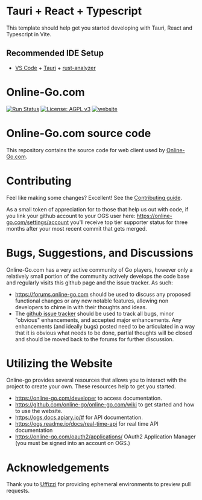 # Tauri + React + Typescript

This template should help get you started developing with Tauri, React and Typescript in Vite.

## Recommended IDE Setup

- [VS Code](https://code.visualstudio.com/) + [Tauri](https://marketplace.visualstudio.com/items?itemName=tauri-apps.tauri-vscode) + [rust-analyzer](https://marketplace.visualstudio.com/items?itemName=rust-lang.rust-analyzer)

# Online-Go.com

[![Run Status](https://github.com/online-go/online-go.com/actions/workflows/main.yml/badge.svg)](https://github.com/online-go/online-go.com/actions)
[![License: AGPL v3](https://img.shields.io/badge/License-AGPL%20v3-blue.svg)](https://www.gnu.org/licenses/agpl-3.0)
[![website](https://img.shields.io/website-up-down-green-red/http/online-go.com/.svg?label=online-go)](https://online-go.com/)

# Online-Go.com source code

This repository contains the source code for web client used by [Online-Go.com](https://online-go.com).

# Contributing

Feel like making some changes? Excellent! See the [Contributing guide](./CONTRIBUTING.md).

As a small token of appreciation for to those that help us out with code, if
you link your github account to your OGS user here:
https://online-go.com/settings/account you'll receive top tier supporter status
for three months after your most recent commit that gets merged.

# Bugs, Suggestions, and Discussions

Online-Go.com has a very active community of Go players, however only a
relatively small portion of the community actively develops the code base and
regularly visits this github page and the issue tracker. As such:

-   https://forums.online-go.com should be used to discuss any proposed functional changes or any new notable features, allowing non developers to chime in with their thoughts and ideas.
-   The [github issue tracker](https://github.com/online-go/online-go.com/issues) should be used to track all bugs, minor "obvious" enhancements, and accepted major enhancements. Any enhancements (and ideally bugs) posted need to be articulated in a way that it is obvious what needs to be done, partial thoughts will be closed and should be moved back to the forums for further discussion.

# Utilizing the Website

Online-go provides several resources that allows you to interact with the project to create your own. These resources help to get you started.

-   https://online-go.com/developer to access documentation.
-   https://github.com/online-go/online-go.com/wiki to get started and how to use the website.
-   https://ogs.docs.apiary.io/# for API documentation.
-   https://ogs.readme.io/docs/real-time-api for real time API documentation
-   https://online-go.com/oauth2/applications/ OAuth2 Application Manager (you must be signed into an account on OGS.)


# Acknowledgements

Thank you to [Uffizzi](https://www.uffizzi.com/) for providing ephemeral environments to preview pull requests.
